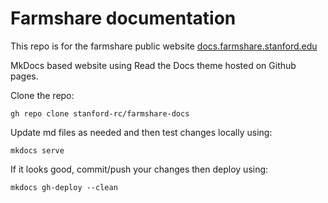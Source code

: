 # Farmshare documentation
This repo is for the farmshare public website [docs.farmshare.stanford.edu](http://docs.farmshare.stanford.edu)

MkDocs based website using Read the Docs theme hosted on Github pages.

Clone the repo:

```gh repo clone stanford-rc/farmshare-docs```

Update md files as needed and then test changes locally using:

```mkdocs serve```

If it looks good, commit/push your changes then deploy using:

```mkdocs gh-deploy --clean```
